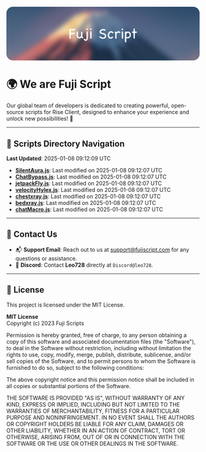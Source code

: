 ![Banner](.github/b.webp)

# 🌍 **We are Fuji Script**

Our global team of developers is dedicated to creating powerful, open-source scripts for Rise Client, designed to enhance your experience and unlock new possibilities! 🌟

---
<!-- SCRIPTS_NAVIGATION_START -->
## 📂 **Scripts Directory Navigation**

**Last Updated**: 2025-01-08 09:12:09 UTC

- **[SilentAura.js](scripts/SilentAura.js)**: Last modified on 2025-01-08 09:12:07 UTC
- **[ChatBypass.js](scripts/ChatBypass.js)**: Last modified on 2025-01-08 09:12:07 UTC
- **[jetpackFly.js](scripts/jetpackFly.js)**: Last modified on 2025-01-08 09:12:07 UTC
- **[velocityHylex.js](scripts/velocityHylex.js)**: Last modified on 2025-01-08 09:12:07 UTC
- **[chestxray.js](scripts/chestxray.js)**: Last modified on 2025-01-08 09:12:07 UTC
- **[bedxray.js](scripts/bedxray.js)**: Last modified on 2025-01-08 09:12:07 UTC
- **[chatMacro.js](scripts/chatMacro.js)**: Last modified on 2025-01-08 09:12:07 UTC

<!-- SCRIPTS_NAVIGATION_END -->

---

## 💬 **Contact Us**  
- 📬 **Support Email**: Reach out to us at [support@fujiscript.com](mailto:support@fujiscript.com) for any questions or assistance.  
- 💬 **Discord**: Contact **Leo728** directly at `Discord@leo728`.

---

## 📜 **License**

This project is licensed under the MIT License.  

**MIT License**  
Copyright (c) 2023 Fuji Scripts  

Permission is hereby granted, free of charge, to any person obtaining a copy of this software and associated documentation files (the "Software"), to deal in the Software without restriction, including without limitation the rights to use, copy, modify, merge, publish, distribute, sublicense, and/or sell copies of the Software, and to permit persons to whom the Software is furnished to do so, subject to the following conditions:  

The above copyright notice and this permission notice shall be included in all copies or substantial portions of the Software.  

THE SOFTWARE IS PROVIDED "AS IS", WITHOUT WARRANTY OF ANY KIND, EXPRESS OR IMPLIED, INCLUDING BUT NOT LIMITED TO THE WARRANTIES OF MERCHANTABILITY, FITNESS FOR A PARTICULAR PURPOSE AND NONINFRINGEMENT. IN NO EVENT SHALL THE AUTHORS OR COPYRIGHT HOLDERS BE LIABLE FOR ANY CLAIM, DAMAGES OR OTHER LIABILITY, WHETHER IN AN ACTION OF CONTRACT, TORT OR OTHERWISE, ARISING FROM, OUT OF OR IN CONNECTION WITH THE SOFTWARE OR THE USE OR OTHER DEALINGS IN THE SOFTWARE.  
